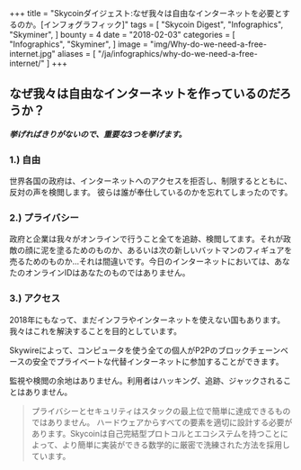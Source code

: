+++
title = "Skycoinダイジェスト:なぜ我々は自由なインターネットを必要とするのか。[インフォグラフィック]"
tags = [
    "Skycoin Digest",
    "Infographics",
    "Skyminer",
]
bounty = 4
date = "2018-02-03"
categories = [
    "Infographics",
    "Skyminer",
]
image = "img/Why-do-we-need-a-free-internet.jpg"
aliases = [
	"/ja/infographics/why-do-we-need-a-free-internet/"
]
+++

## なぜ我々は自由なインターネットを作っているのだろうか？

**_挙げればきりがないので、重要な3つを挙げます。_**

### 1.) 自由

世界各国の政府は、インターネットへのアクセスを拒否し、制限するとともに、反対の声を検閲します。
彼らは誰が奉仕しているのかを忘れてしまったのです。

### 2.) プライバシー

政府と企業は我々がオンラインで行うこと全てを追跡、検閲してます。それが政敵の顔に泥を塗るためのものか、あるいは次の新しいバットマンのフィギュアを売るためのものか...それは間違いです。今日のインターネットにおいては、あなたのオンラインIDはあなたのものではありません。
### 3.) アクセス

2018年にもなって、まだインフラやインターネットを使えない国もあります。我々はこれを解決することを目的としています。

Skywireによって、コンピュータを使う全ての個人がP2Pのブロックチェーンベースの安全でプライベートな代替インターネットに参加することができます。

監視や検閲の余地はありません。利用者はハッキング、追跡、ジャックされることはありません。

> プライバシーとセキュリティはスタックの最上位で簡単に達成できるものではありません。
ハードウェアからすべての要素を適切に設計する必要があります。Skycoinは自己完結型プロトコルとエコシステムを持つことによって、より簡単に実装ができる数学的に厳密で洗練された方法を採用しています。
